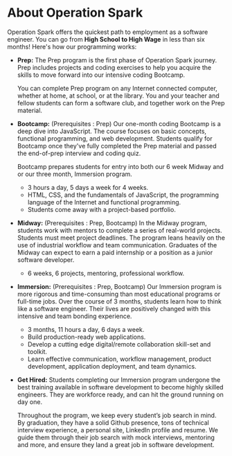 # About Operation Spark

Operation Spark offers the quickest path to employment as a software engineer. You can go from **High School to High Wage** in less than six months! Here's how our programming works:

* **Prep:** The Prep program is the first phase of Operation Spark journey. Prep includes projects and coding exercises to help you acquire the skills to move forward into our intensive coding Bootcamp.

    You can complete Prep program on any Internet connected computer, whether at home, at school, or at the library. You and your teacher and fellow students can form a software club, and together work on the Prep material.

* **Bootcamp:** (Prerequisites : Prep) Our one-month coding Bootcamp is a deep dive into JavaScript.  The course focuses on basic concepts, functional programming, and web development. Students qualify for Bootcamp once they've fully completed the Prep material and passed the end-of-prep interview and coding quiz.

    Bootcamp prepares students for entry into both our 6 week Midway and or our three month, Immersion program.

    * 3 hours a day, 5 days a week for 4 weeks.
    * HTML, CSS, and the fundamentals of JavaScript, the programming language of the Internet and functional programming.
    * Students come away with a project-based portfolio.
    
    
* **Midway:** (Prerequisites : Prep, Bootcamp) In the Midway program, students work with mentors to complete a series of real-world projects.  Students must meet project deadlines.  The program leans heavily on the use of industrial workflow and team communication. Graduates of the Midway can expect to earn a paid internship or a position as a junior software developer.
    
    * 6 weeks, 6 projects, mentoring, professional workflow.
    

* **Immersion:** (Prerequisites : Prep, Bootcamp) Our Immersion program is more rigorous and time-consuming than most educational programs or full-time jobs. Over the course of 3 months, students learn how to think like a software engineer.  Their lives are positively changed with this intensive and team bonding experience.
    
    * 3 months, 11 hours a day, 6 days a week.
    * Build production-ready web applications.
    * Develop a cutting edge digital/remote collaboration skill-set and toolkit.
    * Learn effective communication, workflow management, product development, application deployment, and team dynamics.
 

* **Get Hired:** Students completing our Immersion program undergone the best training available in software development to become highly skilled engineers.  They are workforce ready, and can hit the ground running on day one.

    Throughout the program, we keep every student’s job search in mind. By graduation, they have a solid Github presence, tons of technical interview experience, a personal site, LinkedIn profile and resume. We guide them through their job search with mock interviews, mentoring and more, and ensure they land a great job in software development.
